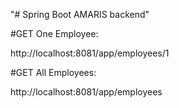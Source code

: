 "# Spring Boot AMARIS backend" 

#GET One Employee: 

http://localhost:8081/app/employees/1

#GET All Employees: 

http://localhost:8081/app/employees